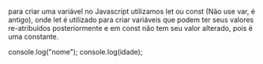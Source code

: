 para criar uma variável no Javascript utilizamos let ou const (Não use var, é antigo), onde let é utilizado para criar variáveis que podem ter seus valores re-atribuídos posteriormente e em const não tem seu valor alterado, pois é uma constante.

<!-- Não colocamos a variável dentro de aspas, porque será exibido no console o nome que está dentro das aspas e não o valor da variável. -->

console.log("nome");
console.log(idade);
